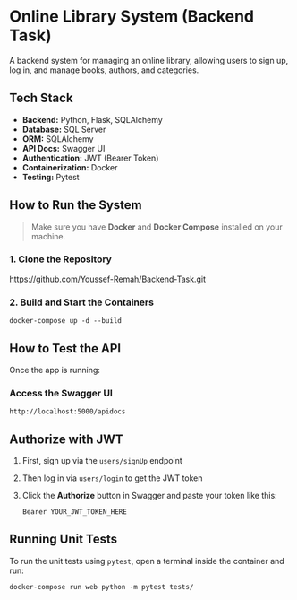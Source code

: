 # Online Library System (Backend Task)

A backend system for managing an online library, allowing users to sign up, log in, and manage books, authors, and categories.

## Tech Stack
- **Backend:** Python, Flask, SQLAlchemy
- **Database:** SQL Server
- **ORM:** SQLAlchemy
- **API Docs:** Swagger UI
- **Authentication:** JWT (Bearer Token)
- **Containerization:** Docker
- **Testing:** Pytest

## How to Run the System
> Make sure you have **Docker** and **Docker Compose** installed on your machine.
### 1. Clone the Repository
https://github.com/Youssef-Remah/Backend-Task.git

### 2. Build and Start the Containers
```
docker-compose up -d --build
```

## How to Test the API
Once the app is running:
### Access the Swagger UI
```
http://localhost:5000/apidocs
```

## Authorize with JWT
1. First, sign up via the `users/signUp` endpoint

2. Then log in via `users/login` to get the JWT token

3. Click the **Authorize** button in Swagger and paste your token like this:
      ```
      Bearer YOUR_JWT_TOKEN_HERE
      ```

## Running Unit Tests
To run the unit tests using `pytest`, open a terminal inside the container and run:
```
docker-compose run web python -m pytest tests/
```
